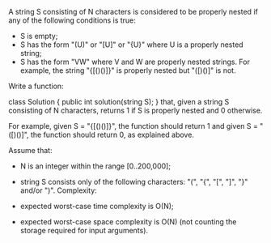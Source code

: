 A string S consisting of N characters is considered to be properly nested if any of the following conditions is true:

* S is empty;
* S has the form "(U)" or "[U]" or "{U}" where U is a properly nested string;
* S has the form "VW" where V and W are properly nested strings.
For example, the string "{[()()]}" is properly nested but "([)()]" is not.

Write a function:

class Solution { public int solution(string S); }
that, given a string S consisting of N characters, returns 1 if S is properly nested and 0 otherwise.

For example, given S = "{[()()]}", the function should return 1 and given S = "([)()]", the function should return 0, as explained above.

Assume that:

* N is an integer within the range [0..200,000];
* string S consists only of the following characters: "(", "{", "[", "]", "}" and/or ")".
Complexity:

* expected worst-case time complexity is O(N);
* expected worst-case space complexity is O(N) (not counting the storage required for input arguments).
